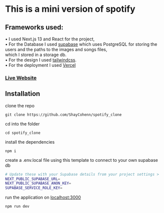 # This is a mini version of spotify

## Frameworks used:
• I used Next.js 13 and React for the project,<br>
• For the Database I used <a href="https://supabase.com/">supabase</a> which uses PostgreSQL for storing the users and the paths to the images and songs files,<br>
which I stored in a storage db.<br>
• For the design I used <a href="https://tailwindcss.com/">tailwindcss</a>.<br>
• For the deployment I used <a href="https://vercel.com/">Vercel</a><br>
### <a href="https://spotify-clone-phi-rust.vercel.app/">Live Website</a><br>

## Installation 
clone the repo
```
git clone https://github.com/ShayCohenn/spotify_clone
```
cd into the folder
```
cd spotify_clone
```
install the dependencies
```
npm i
```
create a .env.local file using this template to connect to your own supabase db
```bash
# Update these with your Supabase details from your project settings > API
NEXT_PUBLIC_SUPABASE_URL= 
NEXT_PUBLIC_SUPABASE_ANON_KEY=
SUPABASE_SERVICE_ROLE_KEY=

```
run the application on <a href="http://localhost:3000">localhost:3000</a>
```
npm run dev
```